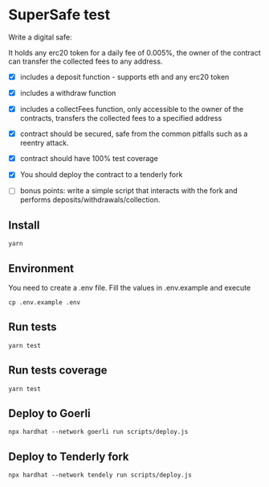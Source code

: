 # SuperSafe test

Write a digital safe:

It holds any erc20 token for a daily fee of 0.005%, the owner of the contract can transfer the collected fees to any address.

- [x] includes a deposit function - supports eth and any erc20 token

- [x] includes a withdraw function

- [x] includes a collectFees function, only accessible to the owner of the contracts, transfers the collected fees to a specified address

- [x] contract should be secured, safe from the common pitfalls such as a reentry attack.

- [x] contract should have 100% test coverage

- [x] You should deploy the contract to a tenderly fork

- [ ] bonus points: write a simple script that interacts with the fork and performs deposits/withdrawals/collection.


## Install
```shell
yarn
```

## Environment

You need to create a .env file.
Fill the values in .env.example and execute
```shell
cp .env.example .env
```

## Run tests
```shell
yarn test
```

## Run tests coverage
```shell
yarn test
```

## Deploy to Goerli
```shell
npx hardhat --network goerli run scripts/deploy.js 
```

## Deploy to Tenderly fork
```shell
npx hardhat --network tendely run scripts/deploy.js 
```
